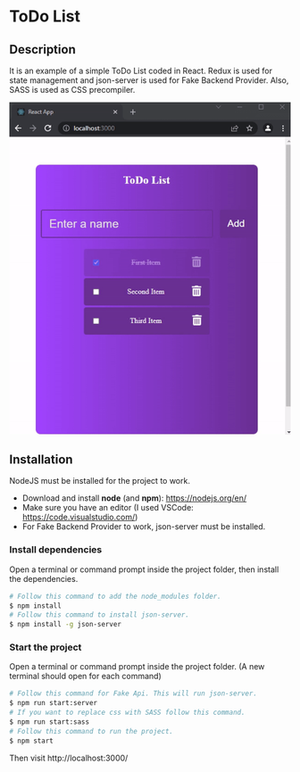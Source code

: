 # ToDo List

## Description

It is an example of a simple ToDo List coded in React. Redux is used for state management and json-server is used for Fake Backend Provider. Also, SASS is used as CSS precompiler.

![alt text](screenshot/preview.gif?raw=true)

## Installation

NodeJS must be installed for the project to work.

- Download and install **node** (and **npm**): https://nodejs.org/en/
- Make sure you have an editor (I used VSCode: https://code.visualstudio.com/)
- For Fake Backend Provider to work, json-server must be installed.

### Install dependencies

Open a terminal or command prompt inside the project folder, then install the dependencies.

```Bash
# Follow this command to add the node_modules folder.
$ npm install
# Follow this command to install json-server.
$ npm install -g json-server
```

### Start the project

Open a terminal or command prompt inside the project folder. (A new terminal should open for each command)

```Bash
# Follow this command for Fake Api. This will run json-server.
$ npm run start:server
# If you want to replace css with SASS follow this command.
$ npm run start:sass
# Follow this command to run the project.
$ npm start
```

Then visit http://localhost:3000/
